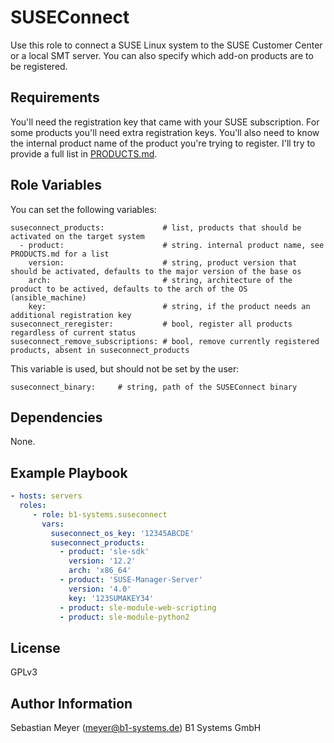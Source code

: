 SUSEConnect
===========

Use this role to connect a SUSE Linux system to the SUSE Customer Center or a local SMT server. You can also specify which add-on products are to be registered.

Requirements
------------

You'll need the registration key that came with your SUSE subscription. For some products you'll need extra registration keys. You'll also need to know the internal product name of the product you're trying to register. I'll try to provide a full list in [PRODUCTS.md](PRODUCTS.md).

Role Variables
--------------

You can set the following variables:

    suseconnect_products:             # list, products that should be activated on the target system
      - product:                      # string. internal product name, see PRODUCTS.md for a list
        version:                      # string, product version that should be activated, defaults to the major version of the base os
        arch:                         # string, architecture of the product to be actived, defaults to the arch of the OS (ansible_machine)
        key:                          # string, if the product needs an additional registration key
    suseconnect_reregister:           # bool, register all products regardless of current status
    suseconnect_remove_subscriptions: # bool, remove currently registered products, absent in suseconnect_products

This variable is used, but should not be set by the user:

    suseconnect_binary:     # string, path of the SUSEConnect binary

Dependencies
------------

None.

Example Playbook
----------------

```yaml
- hosts: servers
  roles:
     - role: b1-systems.suseconnect
       vars:
         suseconnect_os_key: '12345ABCDE'
         suseconnect_products:
           - product: 'sle-sdk'
             version: '12.2'
             arch: 'x86_64'
           - product: 'SUSE-Manager-Server'
             version: '4.0'
             key: '123SUMAKEY34'
           - product: sle-module-web-scripting
           - product: sle-module-python2
```

License
-------

GPLv3

Author Information
------------------

Sebastian Meyer (meyer@b1-systems.de)
B1 Systems GmbH

